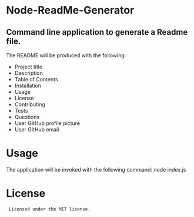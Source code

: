 # Node-ReadMe-Generator

## Command line application to generate a Readme file. 

The README will be produced with the following:


- Project title
- Description
- Table of Contents
- Installation
- Usage
- License
- Contributing
- Tests
- Questions
- User GitHub profile picture
- User GitHub email
# Usage
The application will be invoked with the following command: node index.js

# License
     Licensed under the MIT license.